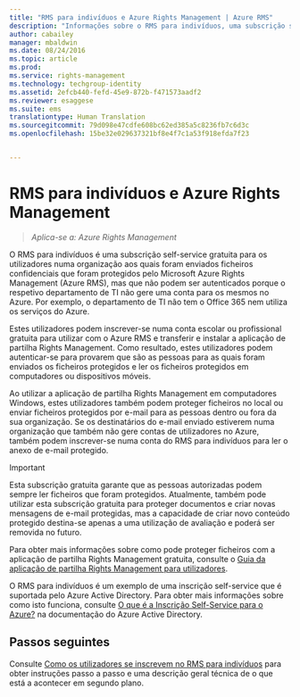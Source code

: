```yaml
---
title: "RMS para indivíduos e Azure Rights Management | Azure RMS"
description: "Informações sobre o RMS para indivíduos, uma subscrição self-service gratuita para os utilizadores numa organização aos quais foram enviados ficheiros confidenciais que foram protegidos pelo Microsoft Azure Rights Management (Azure RMS), mas que não podem ser autenticados porque o respetivo departamento de TI não gere uma conta para os mesmos no Azure."
author: cabailey
manager: mbaldwin
ms.date: 08/24/2016
ms.topic: article
ms.prod: 
ms.service: rights-management
ms.technology: techgroup-identity
ms.assetid: 2efcb440-fefd-45e9-872b-f471573aadf2
ms.reviewer: esaggese
ms.suite: ems
translationtype: Human Translation
ms.sourcegitcommit: 79d098e47cdfe608bc62ed385a5c8236fb7c6d3c
ms.openlocfilehash: 15be32e029637321bf8e4f7c1a53f918efda7f23


---
```


# RMS para indivíduos e Azure Rights Management

>*Aplica-se a: Azure Rights Management*

O RMS para indivíduos é uma subscrição self-service gratuita para os utilizadores numa organização aos quais foram enviados ficheiros confidenciais que foram protegidos pelo Microsoft Azure Rights Management (Azure RMS), mas que não podem ser autenticados porque o respetivo departamento de TI não gere uma conta para os mesmos no Azure. Por exemplo, o departamento de TI não tem o Office 365 nem utiliza os serviços do Azure.

Estes utilizadores podem inscrever-se numa conta escolar ou profissional gratuita para utilizar com o Azure RMS e transferir e instalar a aplicação de partilha Rights Management. Como resultado, estes utilizadores podem autenticar-se para provarem que são as pessoas para as quais foram enviados os ficheiros protegidos e ler os ficheiros protegidos em computadores ou dispositivos móveis.

Ao utilizar a aplicação de partilha Rights Management em computadores Windows, estes utilizadores também podem proteger ficheiros no local ou enviar ficheiros protegidos por e-mail para as pessoas dentro ou fora da sua organização. Se os destinatários do e-mail enviado estiverem numa organização que também não gere contas de utilizadores no Azure, também podem inscrever-se numa conta do RMS para indivíduos para ler o anexo de e-mail protegido.

> [!IMPORTANT]
> Esta subscrição gratuita garante que as pessoas autorizadas podem sempre ler ficheiros que foram protegidos. Atualmente, também pode utilizar esta subscrição gratuita para proteger documentos e criar novas mensagens de e-mail protegidas, mas a capacidade de criar novo conteúdo protegido destina-se apenas a uma utilização de avaliação e poderá ser removida no futuro. 

Para obter mais informações sobre como pode proteger ficheiros com a aplicação de partilha Rights Management gratuita, consulte o [Guia da aplicação de partilha Rights Management para utilizadores](../rms-client/sharing-app-user-guide.md).

O RMS para indivíduos é um exemplo de uma inscrição self-service que é suportada pelo Azure Active Directory. Para obter mais informações sobre como isto funciona, consulte [O que é a Inscrição Self-Service para o Azure?](/active-directory/active-directory-self-service-signup) na documentação do Azure Active Directory. 

## Passos seguintes
Consulte [Como os utilizadores se inscrevem no RMS para indivíduos](rms-for-individuals-user-sign-up.md) para obter instruções passo a passo e uma descrição geral técnica de o que está a acontecer em segundo plano. 




<!--HONumber=Sep16_HO1-->


